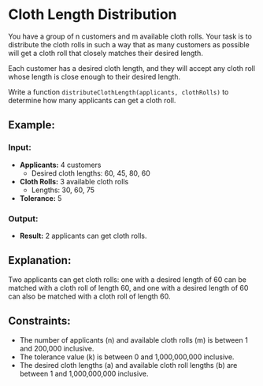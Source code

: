 # Cloth Length Distribution

You have a group of n customers and m available cloth rolls. Your task is to distribute the cloth rolls in such a way that as many customers as possible will get a cloth roll that closely matches their desired length.

Each customer has a desired cloth length, and they will accept any cloth roll whose length is close enough to their desired length.

Write a function `distributeClothLength(applicants, clothRolls)` to determine how many applicants can get a cloth roll.

## Example:

### Input:
- **Applicants:** 4 customers
  - Desired cloth lengths: 60, 45, 80, 60
- **Cloth Rolls:** 3 available cloth rolls
  - Lengths: 30, 60, 75
- **Tolerance:** 5

### Output:
- **Result:** 2 applicants can get cloth rolls.

## Explanation:
Two applicants can get cloth rolls: one with a desired length of 60 can be matched with a cloth roll of length 60, and one with a desired length of 60 can also be matched with a cloth roll of length 60.

## Constraints:

- The number of applicants (n) and available cloth rolls (m) is between 1 and 200,000 inclusive.
- The tolerance value (k) is between 0 and 1,000,000,000 inclusive.
- The desired cloth lengths (a) and available cloth roll lengths (b) are between 1 and 1,000,000,000 inclusive.
